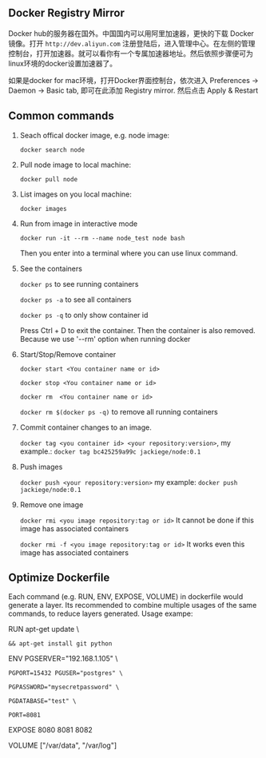 ## Docker Registry Mirror

Docker hub的服务器在国外。中国国内可以用阿里加速器，更快的下载 Docker 镜像。打开 `http://dev.aliyun.com` 注册登陆后，进入管理中心。在左侧的管理控制台，打开加速器。就可以看你有一个专属加速器地址。然后依照步骤便可为linux环境的docker设置加速器了。

如果是docker for mac环境，打开Docker界面控制台，依次进入 Preferences -> Daemon -> Basic tab, 即可在此添加 Registry mirror. 然后点击 Apply & Restart

## Common commands

1. Seach offical docker image, e.g. node image:

   `docker search node`

2. Pull node image to local machine:

   `docker pull node`

3. List images on you local machine:

   `docker images`

4. Run from image in interactive mode

   `docker run -it --rm --name node_test node bash`

   Then you enter into a terminal where you can use linux command. 

5. See the containers

   `docker ps` to see running containers

   `docker ps -a` to see all containers

   `docker ps -q` to only show container id

    Press Ctrl + D to exit the container. Then the container is also removed. Because we use '--rm' option when running docker

6. Start/Stop/Remove container 

   `docker start <You container name or id>`

   `docker stop <You container name or id>`

   `docker rm  <You container name or id>`

   `docker rm $(docker ps -q)` to remove all running containers

7. Commit container changes to an image.

   `docker tag <you container id> <your repository:version>`, my example.:
   `docker tag bc425259a99c jackiege/node:0.1`

8. Push images

   `docker push <your repository:version>` my example:
   `docker push jackiege/node:0.1`

9. Remove one image
 
   `docker rmi <you image repository:tag or id>` It cannot be done if this image has associated containers

   `docker rmi -f <you image repository:tag or id>` It works even this image has associated containers

## Optimize Dockerfile

Each command (e.g. RUN, ENV, EXPOSE, VOLUME) in dockerfile would generate a layer. Its recommended to combine multiple usages of the same commands, to reduce layers generated. Usage exampe:

   RUN apt-get update \

    && apt-get install git python

    

   ENV PGSERVER="192.168.1.105" \

    PGPORT=15432 PGUSER="postgres" \

    PGPASSWORD="mysecretpassword" \

    PGDATABASE="test" \

    PORT=8081

EXPOSE 8080 8081 8082

VOLUME ["/var/data", "/var/log"] 